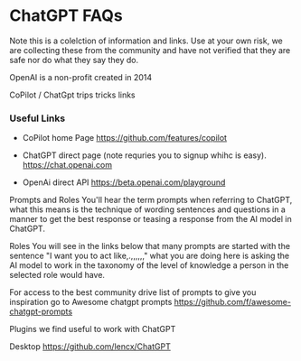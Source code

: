 <p align="center"><h1> ChatGPT FAQs </h1></p>
Note this is a colelction of information and links. Use at your own risk, we are collecting these from the community and have not verified that they are safe nor do what they say they do.


OpenAI is a non-profit created in 2014

CoPilot / ChatGpt trips tricks links

### Useful Links

- CoPilot home Page 
   https://github.com/features/copilot

- ChatGPT direct page (note requries you to signup whihc is easy).
   https://chat.openai.com

-  OpenAi direct API
   https://beta.openai.com/playground
   
Prompts and Roles
You'll hear the term prompts when referring to ChatGPT, what this means is the technique of wording sentences and questions in a manner to get the best response or teasing a response from the AI model in ChatGPT.

Roles
You will see in the links below that many prompts are started with the sentence "I want you to act like,.,,,,,," what you are doing here is asking the AI model to work in the taxonomy of the level of knowledge a person in the selected role would have.

For access to the best community drive list of prompts to give you inspiration go to Awesome chatgpt prompts
https://github.com/f/awesome-chatgpt-prompts



Plugins we find useful to work with ChatGPT


Desktop 
https://github.com/lencx/ChatGPT
